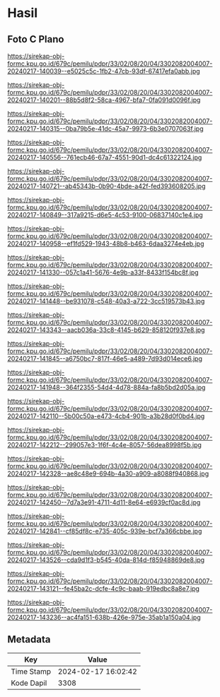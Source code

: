 # Hasil

## Foto C Plano

https://sirekap-obj-formc.kpu.go.id/679c/pemilu/pdpr/33/02/08/20/04/3302082004007-20240217-140039--e5025c5c-1fb2-47cb-93df-67417efa0abb.jpg

https://sirekap-obj-formc.kpu.go.id/679c/pemilu/pdpr/33/02/08/20/04/3302082004007-20240217-140201--88b5d8f2-58ca-4967-bfa7-0fa091d0096f.jpg

https://sirekap-obj-formc.kpu.go.id/679c/pemilu/pdpr/33/02/08/20/04/3302082004007-20240217-140315--0ba79b5e-41dc-45a7-9973-6b3e0707063f.jpg

https://sirekap-obj-formc.kpu.go.id/679c/pemilu/pdpr/33/02/08/20/04/3302082004007-20240217-140556--761ecb46-67a7-4551-90d1-dc4c61322124.jpg

https://sirekap-obj-formc.kpu.go.id/679c/pemilu/pdpr/33/02/08/20/04/3302082004007-20240217-140721--ab45343b-0b90-4bde-a42f-fed393608205.jpg

https://sirekap-obj-formc.kpu.go.id/679c/pemilu/pdpr/33/02/08/20/04/3302082004007-20240217-140849--317a9215-d6e5-4c53-9100-06837140c1e4.jpg

https://sirekap-obj-formc.kpu.go.id/679c/pemilu/pdpr/33/02/08/20/04/3302082004007-20240217-140958--ef1fd529-1943-48b8-b463-6daa3274e4eb.jpg

https://sirekap-obj-formc.kpu.go.id/679c/pemilu/pdpr/33/02/08/20/04/3302082004007-20240217-141330--057c1a41-5676-4e9b-a33f-8433f154bc8f.jpg

https://sirekap-obj-formc.kpu.go.id/679c/pemilu/pdpr/33/02/08/20/04/3302082004007-20240217-141448--be931078-c548-40a3-a722-3cc519573b43.jpg

https://sirekap-obj-formc.kpu.go.id/679c/pemilu/pdpr/33/02/08/20/04/3302082004007-20240217-143343--aacb036a-33c8-4145-b629-858120f937e8.jpg

https://sirekap-obj-formc.kpu.go.id/679c/pemilu/pdpr/33/02/08/20/04/3302082004007-20240217-141845--a6750bc7-817f-46e5-a489-7d93d014ece6.jpg

https://sirekap-obj-formc.kpu.go.id/679c/pemilu/pdpr/33/02/08/20/04/3302082004007-20240217-141948--364f2355-54d4-4d78-884a-fa8b5bd2d05a.jpg

https://sirekap-obj-formc.kpu.go.id/679c/pemilu/pdpr/33/02/08/20/04/3302082004007-20240217-142110--5b00c50a-e473-4cb4-901b-a3b28d0f0bd4.jpg

https://sirekap-obj-formc.kpu.go.id/679c/pemilu/pdpr/33/02/08/20/04/3302082004007-20240217-142212--299057e3-1f6f-4c4e-8057-56dea8998f5b.jpg

https://sirekap-obj-formc.kpu.go.id/679c/pemilu/pdpr/33/02/08/20/04/3302082004007-20240217-142328--ae8c48e9-694b-4a30-a909-a8088f940868.jpg

https://sirekap-obj-formc.kpu.go.id/679c/pemilu/pdpr/33/02/08/20/04/3302082004007-20240217-142450--7d7a3e91-4711-4d11-8e64-e6939cf0ac8d.jpg

https://sirekap-obj-formc.kpu.go.id/679c/pemilu/pdpr/33/02/08/20/04/3302082004007-20240217-142841--cf85df8c-e735-405c-939e-bcf7a366cbbe.jpg

https://sirekap-obj-formc.kpu.go.id/679c/pemilu/pdpr/33/02/08/20/04/3302082004007-20240217-143526--cda9d1f3-b545-40da-814d-f85948869de8.jpg

https://sirekap-obj-formc.kpu.go.id/679c/pemilu/pdpr/33/02/08/20/04/3302082004007-20240217-143121--fe45ba2c-dcfe-4c9c-baab-919edbc8a8e7.jpg

https://sirekap-obj-formc.kpu.go.id/679c/pemilu/pdpr/33/02/08/20/04/3302082004007-20240217-143236--ac4fa151-638b-426e-975e-35ab1a150a04.jpg


## Metadata

| Key        | Value               |
| ---------- | ------------------- |
| Time Stamp | 2024-02-17 16:02:42 |
| Kode Dapil | 3308                |



